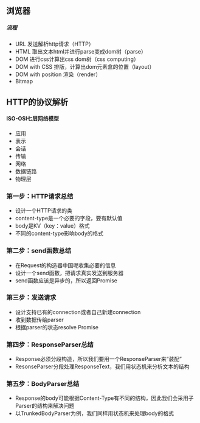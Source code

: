 ## 浏览器

##### 流程

- URL 发送解析http请求（HTTP）
- HTML 取出文本html并进行parse变成dom树（parse）
- DOM 进行css计算出css dom树（css computing）
- DOM with CSS 排版，计算出dom元素盒的位置（layout）
- DOM with position 渲染（render）
- Bitmap





## HTTP的协议解析

#### ISO-OSI七层网络模型

- 应用
- 表示
- 会话
- 传输
- 网络
- 数据链路
- 物理层





### 第一步：HTTP请求总结

- 设计一个HTTP请求的类
- content-type是一个必要的字段，要有默认值
- body是KV（key：value）格式
- 不同的content-type影响body的格式

### 第二步：send函数总结

- 在Request的构造器中国呢收集必要的信息
- 设计一个send函数，把请求真实发送到服务器
- send函数应该是异步的，所以返回Promise

### 第三步：发送请求

- 设计支持已有的connection或者自己新建connection
- 收到数据传给parser
- 根据parser的状态resolve Promise

### 第四步：ResponseParser总结

- Response必须分段构造，所以我们要用一个ResponseParser来“装配”
- ResonseParser分段处理ResponseText，我们用状态机来分析文本的结构

### 第五步：BodyParser总结

- Response的body可能根据Content-Type有不同的结构，因此我们会采用子Parser的结构来解决问题
- 以TrunkedBodyParser为例，我们同样用状态机来处理body的格式